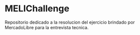 # MELIChallenge
Repositorio dedicado a la resolucion del ejercicio brindado por MercadoLibre para la entrevista tecnica.
